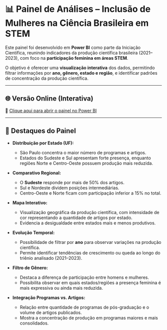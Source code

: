 # 📊 Painel de Análises – Inclusão de Mulheres na Ciência Brasileira em STEM

Este painel foi desenvolvido em **Power BI** como parte da Iniciação Científica, reunindo indicadores da produção científica brasileira (2021–2023), com foco na **participação feminina em áreas STEM**.

O objetivo é oferecer uma **visualização interativa** dos dados, permitindo filtrar informações por **ano, gênero, estado e região**, e identificar padrões de concentração da produção científica.

---

## 🌐 Versão Online (Interativa)

🔗 [Clique aqui para abrir o painel no Power BI](https://app.powerbi.com/groups/me/reports/a76d7687-9fee-4eec-b6ab-676185c166bd/b65fad18172b98588cda?experience=power-bi)

---

## 🔎 Destaques do Painel
- **Distribuição por Estado (UF):**  
  - São Paulo concentra o maior número de programas e artigos.  
  - Estados do Sudeste e Sul apresentam forte presença, enquanto regiões Norte e Centro-Oeste possuem produção mais reduzida.  

- **Comparativo Regional:**  
  - O **Sudeste** responde por mais de 50% dos artigos.  
  - Sul e Nordeste dividem posições intermediárias.  
  - Centro-Oeste e Norte ficam com participação inferior a 15% no total.  

- **Mapa Interativo:**  
  - Visualização geográfica da produção científica, com intensidade de cor representando a quantidade de artigos por estado.  
  - Evidencia a desigualdade entre estados mais e menos produtivos.  

- **Evolução Temporal:**  
  - Possibilidade de filtrar por **ano** para observar variações na produção científica.  
  - Permite identificar tendências de crescimento ou queda ao longo do triênio analisado (2021–2023).  

- **Filtro de Gênero:**  
  - Destaca a diferença de participação entre homens e mulheres.  
  - Possibilita observar em quais estados/regiões a presença feminina é mais expressiva ou ainda mais reduzida.  

- **Integração Programas vs. Artigos:**  
  - Relação entre quantidade de programas de pós-graduação e o volume de artigos publicados.  
  - Mostra a concentração de produção em programas maiores e mais consolidados.  


